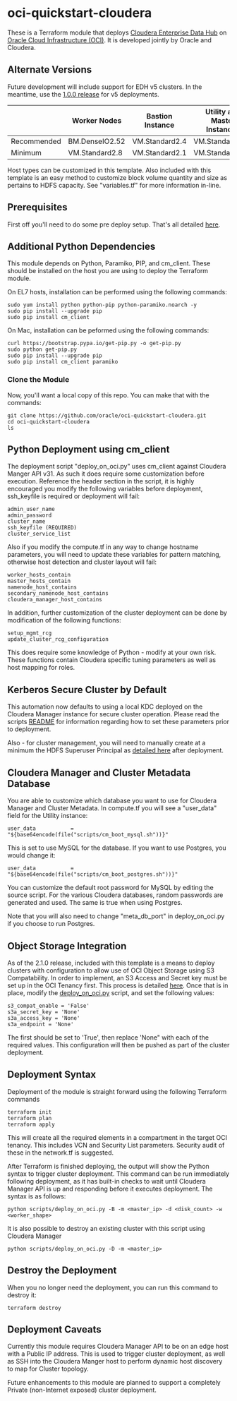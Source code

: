 # oci-quickstart-cloudera
These is a Terraform module that deploys [Cloudera Enterprise Data Hub](https://www.cloudera.com/products/enterprise-data-hub.html) on [Oracle Cloud Infrastructure (OCI)](https://cloud.oracle.com/en_US/cloud-infrastructure).  It is developed jointly by Oracle and Cloudera.

## Alternate Versions
Future development will include support for EDH v5 clusters.  In the meantime, use the [1.0.0 release](https://github.com/oci-quickstart/oci-cloudera/releases/tag/1.0.0) for v5 deployments.

|             | Worker Nodes   | Bastion Instance | Utility and Master Instances |
|-------------|----------------|------------------|------------------------------|
| Recommended | BM.DenseIO2.52 | VM.Standard2.4   | VM.Standard2.16              |
| Minimum     | VM.Standard2.8 | VM.Standard2.1   | VM.Standard2.8               |

Host types can be customized in this template.   Also included with this template is an easy method to customize block volume quantity and size as pertains to HDFS capacity.   See "variables.tf" for more information in-line.

## Prerequisites
First off you'll need to do some pre deploy setup.  That's all detailed [here](https://github.com/oracle/oci-quickstart-prerequisites).

## Additional Python Dependencies
This module depends on Python, Paramiko, PIP, and cm_client.   These should be installed on the host you are using to deploy the Terraform module.  

On EL7 hosts, installation can be performed using the following commands:

	sudo yum install python python-pip python-paramiko.noarch -y
	sudo pip install --upgrade pip
	sudo pip install cm_client

On Mac, installation can be peformed using the following commands:

	curl https://bootstrap.pypa.io/get-pip.py -o get-pip.py
	sudo python get-pip.py
	sudo pip install --upgrade pip
	sudo pip install cm_client paramiko

### Clone the Module
Now, you'll want a local copy of this repo.  You can make that with the commands:

    git clone https://github.com/oracle/oci-quickstart-cloudera.git
    cd oci-quickstart-cloudera
    ls

## Python Deployment using cm_client
The deployment script "deploy_on_oci.py" uses cm_client against Cloudera Manger API v31.  As such it does require some customization before execution.  Reference the header section in the script, it is highly encouraged you modify the following variables before deployment, ssh_keyfile is required or deployment will fail:

	admin_user_name
	admin_password
	cluster_name
	ssh_keyfile (REQUIRED)
	cluster_service_list

Also if you modify the compute.tf in any way to change hostname parameters, you will need to update these variables for pattern matching, otherwise host detection and cluster layout will fail:

	worker_hosts_contain
	master_hosts_contain
	namenode_host_contains
	secondary_namenode_host_contains
	cloudera_manager_host_contains

In addition, further customization of the cluster deployment can be done by modification of the following functions:

	setup_mgmt_rcg
	update_cluster_rcg_configuration

This does require some knowledge of Python - modify at your own risk.  These functions contain Cloudera specific tuning parameters as well as host mapping for roles.

## Kerberos Secure Cluster by Default

This automation now defaults to using a local KDC deployed on the Cloudera Manager instance for secure cluster operation.  Please read the scripts [README](https://github.com/oci-quickstart/oci-cloudera/blob/master/scripts/README.md) for information regarding how to set these parameters prior to deployment.

Also - for cluster management, you will need to manually create at a minimum the HDFS Superuser Principal as [detailed here](https://www.cloudera.com/documentation/enterprise/latest/topics/cm_sg_using_cm_sec_config.html#create-hdfs-superuser) after deployment.

## Cloudera Manager and Cluster Metadata Database
You are able to customize which database you want to use for Cloudera Manager and Cluster Metadata.   In compute.tf you will see a "user_data" field for the Utility instance:

	user_data           = "${base64encode(file("scripts/cm_boot_mysql.sh"))}"

This is set to use MySQL for the database.  If you want to use Postgres, you would change it:

	user_data           = "${base64encode(file("scripts/cm_boot_postgres.sh"))}"

You can customize the default root password for MySQL by editing the source script.  For the various Cloudera databases, random passwords are generated and used.  The same is true when using Postgres.

Note that you will also need to change "meta_db_port" in deploy_on_oci.py if you choose to run Postgres.

## Object Storage Integration
As of the 2.1.0 release, included with this template is a means to deploy clusters with configuration to allow use of OCI Object Storage using S3 Compatability.  In order to implement, an S3 Access and Secret key must be set up in the OCI Tenancy first.  This process is detailed [here](https://docs.cloud.oracle.com/iaas/Content/Identity/Tasks/managingcredentials.htm#Working2).  Once that is in place, modify the [deploy_on_oci.py](https://github.com/oci-quickstart/oci-cloudera/blob/master/scripts/deploy_on_oci.py#L133-L141) script, and set the following values:

	s3_compat_enable = 'False'
	s3a_secret_key = 'None'
	s3a_access_key = 'None'
	s3a_endpoint = 'None'	

The first should be set to 'True', then replace 'None" with each of the required values.   This configuration will then be pushed as part of the cluster deployment.

## Deployment Syntax
Deployment of the module is straight forward using the following Terraform commands

	terraform init
	terraform plan
	terraform apply

This will create all the required elements in a compartment in the target OCI tenancy.  This includes VCN and Security List parameters.  Security audit of these in the network.tf is suggested.

After Terraform is finished deploying, the output will show the Python syntax to trigger cluster deployment.  This command can be run immediately following deployment, as it has built-in checks to wait until Cloudera Manager API is up and responding before it executes deployment.  The syntax is as follows:

	python scripts/deploy_on_oci.py -B -m <master_ip> -d <disk_count> -w <worker_shape>

It is also possible to destroy an existing cluster with this script using Cloudera Manager

	python scripts/deploy_on_oci.py -D -m <master_ip>

## Destroy the Deployment

When you no longer need the deployment, you can run this command to destroy it:

	terraform destroy

## Deployment Caveats
Currently this module requires Cloudera Manager API to be on an edge host with a Public IP address.   This is used to trigger cluster deployment, as well as SSH into the Cloudera Manger host to perform dynamic host discovery to map for Cluster topology.   

Future enhancements to this module are planned to support a completely Private (non-Internet exposed) cluster deployment.
